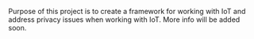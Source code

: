 Purpose of this project is to create a framework for working with IoT and address privacy issues when working with IoT. 
More info will be added soon.
